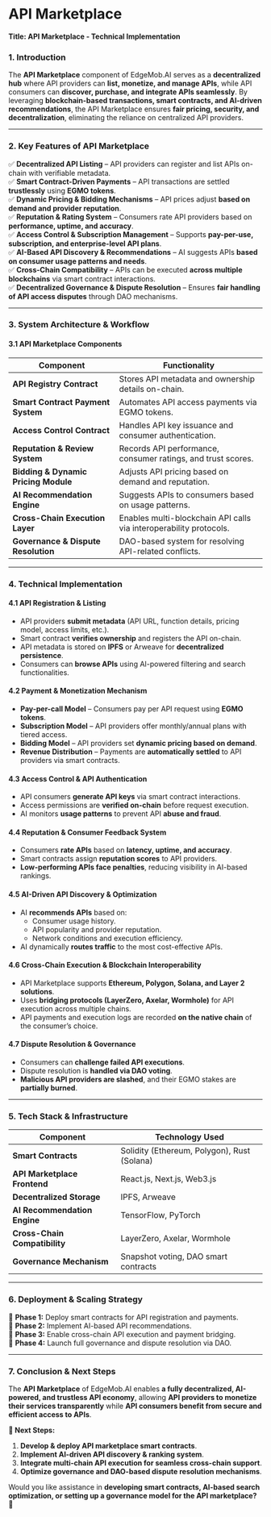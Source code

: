 # API Marketplace

**Title: API Marketplace - Technical Implementation**

### **1. Introduction**

The **API Marketplace** component of EdgeMob.AI serves as a **decentralized hub** where API providers can **list, monetize, and manage APIs**, while API consumers can **discover, purchase, and integrate APIs seamlessly**. By leveraging **blockchain-based transactions, smart contracts, and AI-driven recommendations**, the API Marketplace ensures **fair pricing, security, and decentralization**, eliminating the reliance on centralized API providers.

***

### **2. Key Features of API Marketplace**

✅ **Decentralized API Listing** – API providers can register and list APIs on-chain with verifiable metadata.\
✅ **Smart Contract-Driven Payments** – API transactions are settled **trustlessly** using **EGMO tokens**.\
✅ **Dynamic Pricing & Bidding Mechanisms** – API prices adjust **based on demand and provider reputation**.\
✅ **Reputation & Rating System** – Consumers rate API providers based on **performance, uptime, and accuracy**.\
✅ **Access Control & Subscription Management** – Supports **pay-per-use, subscription, and enterprise-level API plans**.\
✅ **AI-Based API Discovery & Recommendations** – AI suggests APIs **based on consumer usage patterns and needs**.\
✅ **Cross-Chain Compatibility** – APIs can be executed **across multiple blockchains** via smart contract interactions.\
✅ **Decentralized Governance & Dispute Resolution** – Ensures **fair handling of API access disputes** through DAO mechanisms.

***

### **3. System Architecture & Workflow**

#### **3.1 API Marketplace Components**

| **Component**                        | **Functionality**                                                  |
| ------------------------------------ | ------------------------------------------------------------------ |
| **API Registry Contract**            | Stores API metadata and ownership details on-chain.                |
| **Smart Contract Payment System**    | Automates API access payments via EGMO tokens.                     |
| **Access Control Contract**          | Handles API key issuance and consumer authentication.              |
| **Reputation & Review System**       | Records API performance, consumer ratings, and trust scores.       |
| **Bidding & Dynamic Pricing Module** | Adjusts API pricing based on demand and reputation.                |
| **AI Recommendation Engine**         | Suggests APIs to consumers based on usage patterns.                |
| **Cross-Chain Execution Layer**      | Enables multi-blockchain API calls via interoperability protocols. |
| **Governance & Dispute Resolution**  | DAO-based system for resolving API-related conflicts.              |

***

### **4. Technical Implementation**

#### **4.1 API Registration & Listing**

* API providers **submit metadata** (API URL, function details, pricing model, access limits, etc.).
* Smart contract **verifies ownership** and registers the API on-chain.
* API metadata is stored on **IPFS** or Arweave for **decentralized persistence**.
* Consumers can **browse APIs** using AI-powered filtering and search functionalities.

#### **4.2 Payment & Monetization Mechanism**

* **Pay-per-call Model** – Consumers pay per API request using **EGMO tokens**.
* **Subscription Model** – API providers offer monthly/annual plans with tiered access.
* **Bidding Model** – API providers set **dynamic pricing based on demand**.
* **Revenue Distribution** – Payments are **automatically settled** to API providers via smart contracts.

#### **4.3 Access Control & API Authentication**

* API consumers **generate API keys** via smart contract interactions.
* Access permissions are **verified on-chain** before request execution.
* AI monitors **usage patterns** to prevent API **abuse and fraud**.

#### **4.4 Reputation & Consumer Feedback System**

* Consumers **rate APIs** based on **latency, uptime, and accuracy**.
* Smart contracts assign **reputation scores** to API providers.
* **Low-performing APIs face penalties**, reducing visibility in AI-based rankings.

#### **4.5 AI-Driven API Discovery & Optimization**

* AI **recommends APIs** based on:
  * Consumer usage history.
  * API popularity and provider reputation.
  * Network conditions and execution efficiency.
* AI dynamically **routes traffic** to the most cost-effective APIs.

#### **4.6 Cross-Chain Execution & Blockchain Interoperability**

* API Marketplace supports **Ethereum, Polygon, Solana, and Layer 2 solutions**.
* Uses **bridging protocols (LayerZero, Axelar, Wormhole)** for API execution across multiple chains.
* API payments and execution logs are recorded **on the native chain** of the consumer’s choice.

#### **4.7 Dispute Resolution & Governance**

* Consumers can **challenge failed API executions**.
* Dispute resolution is **handled via DAO voting**.
* **Malicious API providers are slashed**, and their EGMO stakes are **partially burned**.

***

### **5. Tech Stack & Infrastructure**

| **Component**                 | **Technology Used**                         |
| ----------------------------- | ------------------------------------------- |
| **Smart Contracts**           | Solidity (Ethereum, Polygon), Rust (Solana) |
| **API Marketplace Frontend**  | React.js, Next.js, Web3.js                  |
| **Decentralized Storage**     | IPFS, Arweave                               |
| **AI Recommendation Engine**  | TensorFlow, PyTorch                         |
| **Cross-Chain Compatibility** | LayerZero, Axelar, Wormhole                 |
| **Governance Mechanism**      | Snapshot voting, DAO smart contracts        |

***

### **6. Deployment & Scaling Strategy**

📌 **Phase 1:** Deploy smart contracts for API registration and payments.\
📌 **Phase 2:** Implement AI-based API recommendations.\
📌 **Phase 3:** Enable cross-chain API execution and payment bridging.\
📌 **Phase 4:** Launch full governance and dispute resolution via DAO.

***

### **7. Conclusion & Next Steps**

The **API Marketplace** of EdgeMob.AI enables **a fully decentralized, AI-powered, and trustless API economy**, allowing **API providers to monetize their services transparently** while **API consumers benefit from secure and efficient access to APIs**.

**🚀 Next Steps:**

1. **Develop & deploy API marketplace smart contracts**.
2. **Implement AI-driven API discovery & ranking system**.
3. **Integrate multi-chain API execution for seamless cross-chain support**.
4. **Optimize governance and DAO-based dispute resolution mechanisms**.

Would you like assistance in **developing smart contracts, AI-based search optimization, or setting up a governance model for the API marketplace?** 🚀
